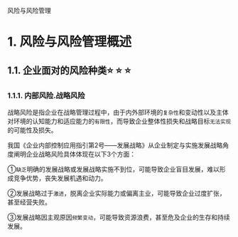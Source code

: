 风险与风险管理

# 1. 风险与风险管理概述

## 1.1. 企业面对的风险种类:star: :star: :star: 

### 1.1.1. 内部风险.战略风险

战略风险是指企业在战略管理过程中，由于内外部环境的`复杂性`和变动性以及主体对环境的认知能力和适应能力的`有限性`，而导致企业整体性损失和战略目标`无法实现`的可能性及损失。

我国《企业内部控制应用指引第2号——发展战略》从企业制定与实施发展战略角度阐明企业战略风险具体体现在以下3个方面：

①`缺乏`明确的发展战略或发展战略实施不到位，可能导致企业盲目发展，难以形成竞争优势，丧失发展机遇和动力。

②发展战略过于`激进`，脱离企业实际能力或偏离主业，可能导致企业过度扩张，甚至经营失败。

③发展战略因主观原因`频繁变动`，可能导致资源浪费，甚至危及企业的生存和持续发展。
